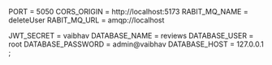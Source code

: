  PORT = 5050
CORS_ORIGIN = http://localhost:5173
RABIT_MQ_NAME =  deleteUser
RABIT_MQ_URL = amqp://localhost

JWT_SECRET = vaibhav
DATABASE_NAME = reviews
DATABASE_USER = root
DATABASE_PASSWORD = admin@vaibhav
DATABASE_HOST = 127.0.0.1
;
